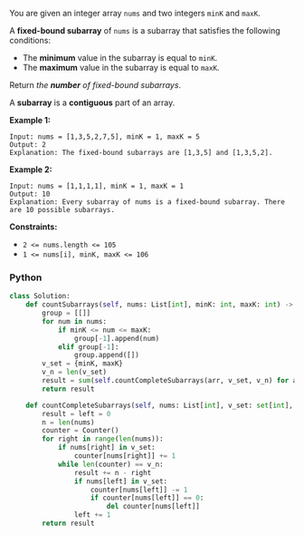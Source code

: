 You are given an integer array  `nums`  and two integers  `minK`  and  `maxK`.

A  **fixed-bound subarray**  of  `nums`  is a subarray that satisfies the following conditions:

-   The  **minimum**  value in the subarray is equal to  `minK`.
-   The  **maximum**  value in the subarray is equal to  `maxK`.

Return  _the  **number**  of fixed-bound subarrays_.

A  **subarray**  is a  **contiguous**  part of an array.

**Example 1:**
```
Input: nums = [1,3,5,2,7,5], minK = 1, maxK = 5
Output: 2
Explanation: The fixed-bound subarrays are [1,3,5] and [1,3,5,2].
```

**Example 2:**
```
Input: nums = [1,1,1,1], minK = 1, maxK = 1
Output: 10
Explanation: Every subarray of nums is a fixed-bound subarray. There are 10 possible subarrays.
```

**Constraints:**

-   `2 <= nums.length <= 105`
-   `1 <= nums[i], minK, maxK <= 106`


### Python
```py
class Solution:
    def countSubarrays(self, nums: List[int], minK: int, maxK: int) -> int:
        group = [[]]
        for num in nums:
            if minK <= num <= maxK:
                group[-1].append(num)
            elif group[-1]:
                group.append([])
        v_set = {minK, maxK}
        v_n = len(v_set)
        result = sum(self.countCompleteSubarrays(arr, v_set, v_n) for arr in group)
        return result

    def countCompleteSubarrays(self, nums: List[int], v_set: set[int], v_n: int) -> int:
        result = left = 0
        n = len(nums)
        counter = Counter()
        for right in range(len(nums)):
            if nums[right] in v_set:
                counter[nums[right]] += 1
            while len(counter) == v_n:
                result += n - right
                if nums[left] in v_set:
                    counter[nums[left]] -= 1
                    if counter[nums[left]] == 0:
                        del counter[nums[left]]
                left += 1
        return result
```